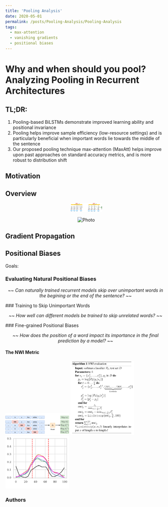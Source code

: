 ```yaml
---
title: 'Pooling Analysis'
date: 2020-05-01
permalink: /posts/Pooling-Analysis/Pooling-Analysis
tags:
  - max-attention
  - vanishing gradients
  - positional biases
---
```


Why and when should you pool?  <br /> Analyzing Pooling in Recurrent Architectures  
======

TL;DR:
------
1. Pooling-based BiLSTMs demonstrate improved learning ability and positional invariance
2. Pooling helps improve sample efficiency (low-resource settings) and is particularly beneficial when important words lie towards the middle of the sentence
3. Our proposed pooling technique max-attention (MaxAtt) helps improve upon past approaches on standard accuracy metrics, and is more robust to distribution shift


## Motivation



## Overview

<p align="center">
  <img src="Figures/overall_figure.png" alt="Photo" style="width: 100px;"/> 
</p>

<p align="center">
  <img src="https://github.com/pratyush911/pratyush911.github.io/blob/master/_posts/Figures/overall_figure.png" alt="Photo" style="width: 100px;"/> 
</p>

## Gradient Propagation

## Positional Biases
Goals:
### Evaluating Natural Positional Biases
<p style="text-align: center;"><i> ~~ Can naturally trained recurrent models skip over unimportant words in the begining or the end of the sentence? ~~  </i></p>
### Training to Skip Unimportant Words
<p style="text-align: center;"><i> ~~ How well can different models be trained to skip unrelated words? ~~  </i></p>  
### Fine-grained Positional Biases
<p style="text-align: center;"><i> ~~ How does the position of a word impact its importance in the final prediction by a model? ~~  </i></p>  

#### The NWI Metric
<img src="Figures/NWI/NWI_Explain.png" alt="NWI Explanation" width="200"/>
<img src="Figures/NWI/NWI_Algo.png" alt="NWI Algo" width="200"/>
<img src="Figures/NWI/YAHOO_SHORT_25K_mid.png" alt="NWI Explanation" width="200"/>


### Authors
